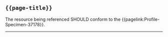 ## <code>{{page-title}}</code>

The resource being referenced SHOULD conform to the {{pagelink:Profile-Specimen-37178}}.

---